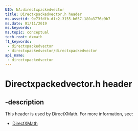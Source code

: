 ```yaml
---
UID: NA:directxpackedvector
title: Directxpackedvector.h header
ms.assetid: 9e73fdfb-d1c2-3155-b657-180a3776e9b7
ms.date: 01/11/2019
ms.keywords: 
ms.topic: conceptual
tech.root: dxmath
f1_keywords:
 - directxpackedvector
 - directxpackedvector/directxpackedvector
api_name:
 - directxpackedvector
---
```


# Directxpackedvector.h header


## -description

This header is used by DirectXMath. For more information, see:

- [DirectXMath](../_dxmath/index.md)

